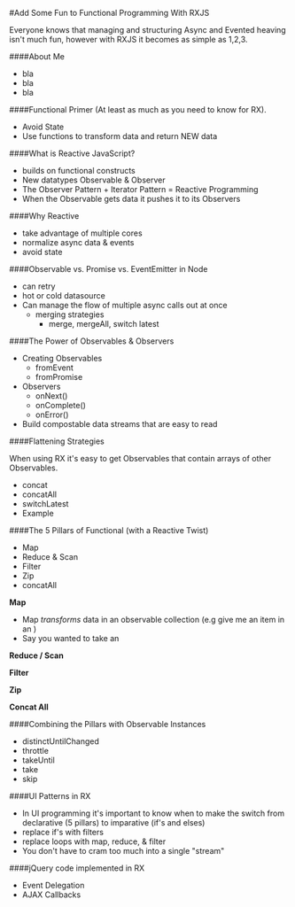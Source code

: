 #Add Some Fun to Functional Programming With RXJS

Everyone knows that managing and structuring Async and Evented heaving isn't much fun, however with RXJS it becomes as simple as 1,2,3.  

####About Me
 * bla
 * bla
 * bla

####Functional Primer (At least as much as you need to know for RX).
 * Avoid State
 * Use functions to transform data and return NEW data

####What is Reactive JavaScript?

 * builds on functional constructs
 * New datatypes Observable & Observer
 * The Observer Pattern + Iterator Pattern = Reactive Programming
 * When the Observable gets data it pushes it to its Observers
 
 
####Why Reactive

 * take advantage of multiple cores
 * normalize async data & events
 * avoid state
 
####Observable vs. Promise vs. EventEmitter in Node

 * can retry
 * hot or cold datasource
 * Can manage the flow of multiple async calls out at once
   * merging strategies
     * merge, mergeAll, switch latest
 	
####The Power of Observables & Observers

 * Creating Observables
   * fromEvent
   * fromPromise
 * Observers
   * onNext()
   * onComplete()
   * onError()
 * Build compostable data streams that are easy to read
     
####Flattening Strategies

When using RX it's easy to get Observables that contain arrays of other Observables.  

 * concat
 * concatAll
 * switchLatest
 * Example

####The 5 Pillars of Functional (with a Reactive Twist)

 * Map
 * Reduce & Scan
 * Filter
 * Zip
 * concatAll
 
**Map**

 * Map _transforms_ data in an observable collection (e.g give me an item in an )
 * Say you wanted to take an  
 
**Reduce / Scan**

**Filter**

**Zip**

**Concat All**

####Combining the Pillars with Observable Instances

 * distinctUntilChanged
 * throttle
 * takeUntil
 * take
 * skip

####UI Patterns in RX

 * In UI programming it's important to know when to make the switch from declarative (5 pillars) to imparative (if's and elses)
 * replace if's with filters
 * replace loops with map, reduce, & filter
 * You don't have to cram too much into a single "stream"
 
 ####jQuery code implemented in RX
  * Event Delegation
  * AJAX Callbacks
